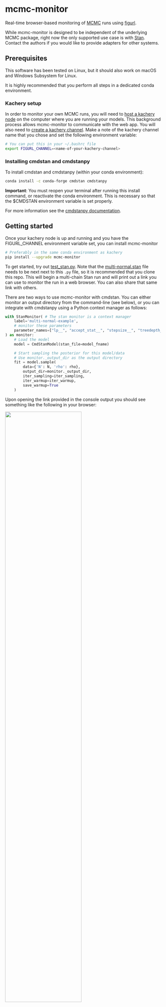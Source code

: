 # mcmc-monitor

Real-time browser-based monitoring of [MCMC](https://en.wikipedia.org/wiki/Markov_chain_Monte_Carlo) runs using [figurl](https://github.com/magland/figurl).

While mcmc-monitor is designed to be independent of the underlying MCMC package, right now the only supported use case is with [Stan](https://mc-stan.org/). Contact the authors if you would like to provide adapters for other systems.

## Prerequisites

This software has been tested on Linux, but it should also work on macOS and Windows Subsystem for Linux.

It is highly recommended that you perform all steps in a dedicated conda environment.

### Kachery setup

In order to monitor your own MCMC runs, you will need to [host a kachery node](https://github.com/kacheryhub/kachery-doc/blob/main/doc/hostKacheryNode.md) on the computer where you are running your models. This background process allows mcmc-monitor to communicate with the web app. You will also need to [create a kachery channel](https://github.com/kacheryhub/kachery-doc/blob/main/doc/createKacheryChannel.md). Make a note of the kachery channel name that you chose and set the following environment variable:

```bash
# You can put this in your ~/.bashrc file
export FIGURL_CHANNEL=<name-of-your-kachery-channel>
```

### Installing cmdstan and cmdstanpy

To install cmdstan and cmdstanpy (within your conda environment):

```bash
conda install -c conda-forge cmdstan cmdstanpy
```

**Important**: You must reopen your terminal after running this install command, or reactivate the conda environment. This is necessary so that the $CMDSTAN environment variable is set properly.

For more information see the [cmdstanpy documentation](https://mc-stan.org/cmdstanpy/).

## Getting started

Once your kachery node is up and running and you have the FIGURL_CHANNEL environment variable set, you can install mcmc-monitor

```bash
# Preferably in the same conda environment as kachery
pip install --upgrade mcmc-monitor
```

To get started, try out [test_stan.py](./examples/test_stan.py). Note that the [multi-normal.stan](./examples/multi-normal.stan) file needs to be next next to this `.py` file, so it is recommended that you clone this repo. This will begin a multi-chain Stan run and will print out a link you can use to monitor the run in a web browser. You can also share that same link with others.

There are two ways to use mcmc-monitor with cmdstan. You can either monitor an output directory from the command-line (see below), or you can integrate with cmdstanpy using a Python context manager as follows:

```python
with StanMonitor( # The stan monitor is a context manager
    label='multi-normal-example',
    # monitor these parameters
    parameter_names=["lp__", "accept_stat__", "stepsize__", "treedepth__", "n_leapfrog__", "divergent__", "energy__"]
) as monitor:
    # Load the model
    model = CmdStanModel(stan_file=model_fname)

    # Start sampling the posterior for this model/data
    # Use monitor._output_dir as the output directory
    fit = model.sample(
        data={'N': N, 'rho': rho},
        output_dir=monitor._output_dir,
        iter_sampling=iter_sampling,
        iter_warmup=iter_warmup,
        save_warmup=True
    )
```

Upon opening the link provided in the console output you should see something like the following in your browser:

<img src="https://user-images.githubusercontent.com/3679296/138281405-7e155f53-550b-4860-bdfa-f95e0f93cb22.png" width="70%" height="70%" />

Live view: https://www.figurl.org/f?v=gs://figurl/mcmc-monitor-1&d=9bebdacf6b9cfc2c7f62ea47a804bf875016549b&channel=flatiron1&label=multi-normal-example

## Command-line usage

It is also possible to monitor Stan runs from the command line without using a Python script:

```bash
mcmc-monitor-stan <directory> --label <label>
```

Here `<directory>` is the output directory of the stan run, and `<label>` is a string for display purposes.

## Authors

Jeremy Magland and Jeff Soules

Center for Computational Mathematics, Flatiron Institute